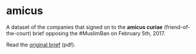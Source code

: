 # amicus

A dataset of the companies that signed on to the **amicus curiae** (friend-of-the-court) brief opposing the #MuslimBan on February 5th, 2017.

Read the [original brief](http://notguiltynoway.com/wp-content/uploads/2017/01/9thCircuitAmicusBrief.pdf) (pdf).

